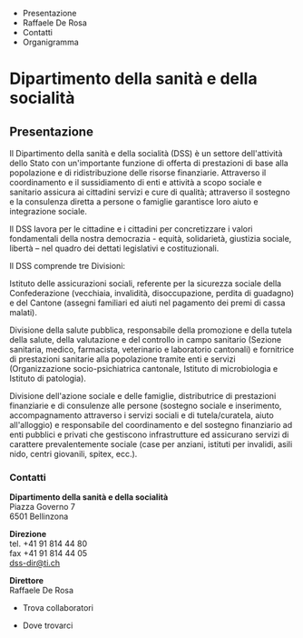   * Presentazione
  * Raffaele De Rosa
  * Contatti
  * Organigramma

#  Dipartimento della sanità e della socialità

##  Presentazione

Il Dipartimento della sanità e della socialità (DSS) è un settore
dell'attività dello Stato con un'importante funzione di offerta di prestazioni
di base alla popolazione e di ridistribuzione delle risorse finanziarie.
Attraverso il coordinamento e il sussidiamento di enti e attività a scopo
sociale e sanitario assicura ai cittadini servizi e cure di qualità;
attraverso il sostegno e la consulenza diretta a persone o famiglie garantisce
loro aiuto e integrazione sociale.

Il DSS lavora per le cittadine e i cittadini per concretizzare i valori
fondamentali della nostra democrazia - equità, solidarietà, giustizia sociale,
libertà – nel quadro dei dettati legislativi e costituzionali.

Il DSS comprende tre Divisioni:

Istituto delle assicurazioni sociali, referente per la sicurezza sociale della
Confederazione (vecchiaia, invalidità, disoccupazione, perdita di guadagno) e
del Cantone (assegni familiari ed aiuti nel pagamento dei premi di cassa
malati).

Divisione della salute pubblica, responsabile della promozione e della tutela
della salute, della valutazione e del controllo in campo sanitario (Sezione
sanitaria, medico, farmacista, veterinario e laboratorio cantonali) e
fornitrice di prestazioni sanitarie alla popolazione tramite enti e servizi
(Organizzazione socio-psichiatrica cantonale, Istituto di microbiologia e
Istituto di patologia).

Divisione dell'azione sociale e delle famiglie, distributrice di prestazioni
finanziarie e di consulenze alle persone (sostegno sociale e inserimento,
accompagnamento attraverso i servizi sociali e di tutela/curatela, aiuto
all'alloggio) e responsabile del coordinamento e del sostegno finanziario ad
enti pubblici e privati che gestiscono infrastrutture ed assicurano servizi di
carattere prevalentemente sociale (case per anziani, istituti per invalidi,
asili nido, centri giovanili, spitex, ecc.).

###  Contatti

**Dipartimento della sanità e della socialità**  
Piazza Governo 7  
6501 Bellinzona

 **Direzione**  
tel. +41 91 814 44 80  
fax +41 91 814 44 05  
dss-dir@ti.ch

**Direttore**  
Raffaele De Rosa

  * Trova collaboratori

  * Dove trovarci

